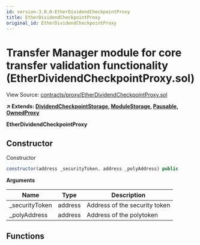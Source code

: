```yaml
---
id: version-3.0.0-EtherDividendCheckpointProxy
title: EtherDividendCheckpointProxy
original_id: EtherDividendCheckpointProxy
---
```


# Transfer Manager module for core transfer validation functionality (EtherDividendCheckpointProxy.sol)

View Source: [contracts/proxy/EtherDividendCheckpointProxy.sol](../../contracts/proxy/EtherDividendCheckpointProxy.sol)

**↗ Extends: [DividendCheckpointStorage](DividendCheckpointStorage.md), [ModuleStorage](ModuleStorage.md), [Pausable](Pausable.md), [OwnedProxy](OwnedProxy.md)**

**EtherDividendCheckpointProxy**

## Constructor

Constructor

```js
constructor(address _securityToken, address _polyAddress) public
```

**Arguments**

| Name        | Type           | Description  |
| ------------- |------------- | -----|
| _securityToken | address | Address of the security token | 
| _polyAddress | address | Address of the polytoken | 

## Functions

